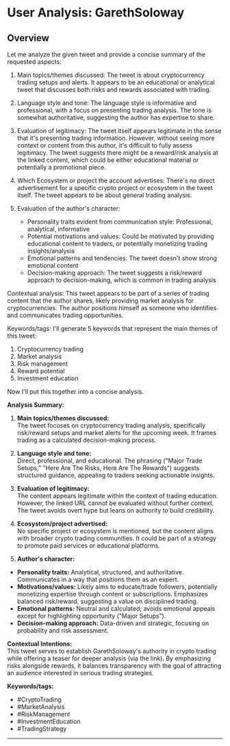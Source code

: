 # User Analysis: GarethSoloway

## Overview

<think>
Let me analyze the given tweet and provide a concise summary of the requested aspects:

1. Main topics/themes discussed:
The tweet is about cryptocurrency trading setups and alerts. It appears to be an educational or analytical tweet that discusses both risks and rewards associated with trading.

2. Language style and tone:
The language style is informative and professional, with a focus on presenting trading analysis. The tone is somewhat authoritative, suggesting the author has expertise to share.

3. Evaluation of legitimacy:
The tweet itself appears legitimate in the sense that it's presenting trading information. However, without seeing more context or content from this author, it's difficult to fully assess legitimacy. The tweet suggests there might be a reward/risk analysis at the linked content, which could be either educational material or potentially a promotional piece.

4. Which Ecosystem or project the account advertises:
There's no direct advertisement for a specific crypto project or ecosystem in the tweet itself. The tweet appears to be about general trading analysis.

5. Evaluation of the author's character:
   - Personality traits evident from communication style: Professional, analytical, informative
   - Potential motivations and values: Could be motivated by providing educational content to traders, or potentially monetizing trading insights/analysis
   - Emotional patterns and tendencies: The tweet doesn't show strong emotional content
   - Decision-making approach: The tweet suggests a risk/reward approach to decision-making, which is common in trading analysis

Contextual analysis: This tweet appears to be part of a series of trading content that the author shares, likely providing market analysis for cryptocurrencies. The author positions himself as someone who identifies and communicates trading opportunities.

Keywords/tags: I'll generate 5 keywords that represent the main themes of this tweet:
1. Cryptocurrency trading
2. Market analysis
3. Risk management
4. Reward potential
5. Investment education

Now I'll put this together into a concise analysis.
</think>

**Analysis Summary:**

1. **Main topics/themes discussed:**  
The tweet focuses on cryptocurrency trading analysis, specifically risk/reward setups and market alerts for the upcoming week. It frames trading as a calculated decision-making process.

2. **Language style and tone:**  
Direct, professional, and educational. The phrasing ("Major Trade Setups," "Here Are The Risks, Here Are The Rewards") suggests structured guidance, appealing to traders seeking actionable insights.

3. **Evaluation of legitimacy:**  
The content appears legitimate within the context of trading education. However, the linked URL cannot be evaluated without further context. The tweet avoids overt hype but leans on authority to build credibility.

4. **Ecosystem/project advertised:**  
No specific project or ecosystem is mentioned, but the content aligns with broader crypto trading communities. It could be part of a strategy to promote paid services or educational platforms.

5. **Author's character:**  
- **Personality traits:** Analytical, structured, and authoritative. Communicates in a way that positions them as an expert.  
- **Motivations/values:** Likely aims to educate/trade followers, potentially monetizing expertise through content or subscriptions. Emphasizes balanced risk/reward, suggesting a value on disciplined trading.  
- **Emotional patterns:** Neutral and calculated; avoids emotional appeals except for highlighting opportunity ("Major Setups").  
- **Decision-making approach:** Data-driven and strategic, focusing on probability and risk assessment.

**Contextual Intentions:**  
This tweet serves to establish GarethSoloway's authority in crypto trading while offering a teaser for deeper analysis (via the link). By emphasizing risks alongside rewards, it balances transparency with the goal of attracting an audience interested in serious trading strategies.

**Keywords/tags:**  
- #CryptoTrading  
- #MarketAnalysis  
- #RiskManagement  
- #InvestmentEducation  
- #TradingStrategy
---
